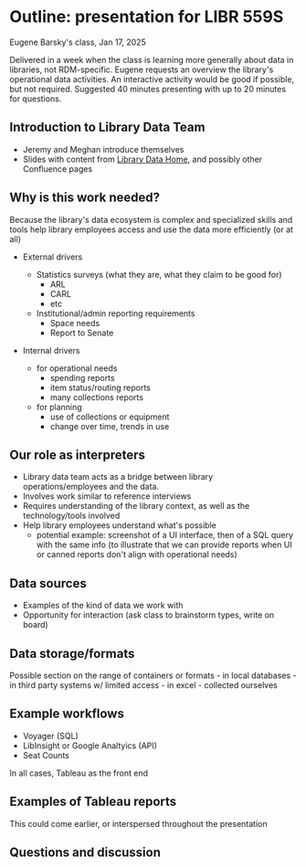 # Outline: presentation for LIBR 559S
Eugene Barsky's class, Jan 17, 2025

Delivered in a week when the class is learning more generally about data in libraries, not RDM-specific. Eugene requests an overview the library's operational data activities. An interactive activity would be good if possible, but not required. Suggested 40 minutes presenting with up to 20 minutes for questions.

## Introduction to Library Data Team

- Jeremy and Meghan introduce themselves
- Slides with content from [Library Data Home](https://confluence.it.ubc.ca/display/ASMNT/Library+Data+Home), and possibly other Confluence pages


## Why is this work needed?

Because the library's data ecosystem is complex and specialized skills and tools help library employees access and use the data more efficiently (or at all)

- External drivers
	- Statistics surveys (what they are, what they claim to be good for)
		- ARL
		- CARL
		- etc
	- Institutional/admin reporting requirements
		- Space needs
		- Report to Senate

- Internal drivers
	- for operational needs
		- spending reports
		- item status/routing reports
		- many collections reports
	- for planning
		- use of collections or equipment
		- change over time, trends in use

## Our role as interpreters

- Library data team acts as a bridge between library operations/employees and the data.
- Involves work similar to reference interviews
- Requires understanding of the library context, as well as the technology/tools involved
- Help library employees understand what's possible
	- potential example: screenshot of a UI interface, then of a SQL query with the same info (to illustrate that we can provide reports when UI or canned reports don't align with operational needs)


## Data sources

- Examples of the kind of data we work with
- Opportunity for interaction (ask class to brainstorm types, write on board)

## Data storage/formats

Possible section on the range of containers or formats
	- in local databases
	- in third party systems w/ limited access
	- in excel
	- collected ourselves


## Example workflows

- Voyager (SQL)
- LibInsight or Google Analtyics (API)
- Seat Counts

In all cases, Tableau as the front end

## Examples of Tableau reports
This could come earlier, or interspersed throughout the presentation

## Questions and discussion




